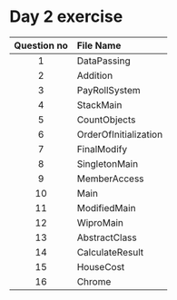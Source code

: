 # Day 2 exercise

| Question no | File Name             |
| :---------: | :-------------------- |
|      1      | DataPassing           |
|      2      | Addition              |
|      3      | PayRollSystem         |
|      4      | StackMain             |
|      5      | CountObjects          |
|      6      | OrderOfInitialization |
|      7      | FinalModify           |
|      8      | SingletonMain         |
|      9      | MemberAccess          |
|     10      | Main                  |
|     11      | ModifiedMain          |
|     12      | WiproMain             |
|     13      | AbstractClass         |
|     14      | CalculateResult       |
|     15      | HouseCost             |
|     16      | Chrome                |
